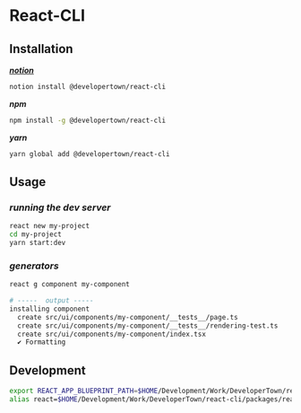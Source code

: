 # React-CLI

## Installation

[**_notion_**](https://www.notionjs.com/)
```bash
notion install @developertown/react-cli
```

**_npm_**

```bash
npm install -g @developertown/react-cli
```

**_yarn_**
```bash
yarn global add @developertown/react-cli
```


## Usage

### _running the dev server_
```bash
react new my-project
cd my-project
yarn start:dev
```

### _generators_

```bash
react g component my-component

# -----  output -----
installing component
  create src/ui/components/my-component/__tests__/page.ts
  create src/ui/components/my-component/__tests__/rendering-test.ts
  create src/ui/components/my-component/index.tsx
  ✔ Formatting

```

## Development

```bash
export REACT_APP_BLUEPRINT_PATH=$HOME/Development/Work/DeveloperTown/react-cli/packages/react-app
alias react=$HOME/Development/Work/DeveloperTown/react-cli/packages/react-cli/bin/run
```
